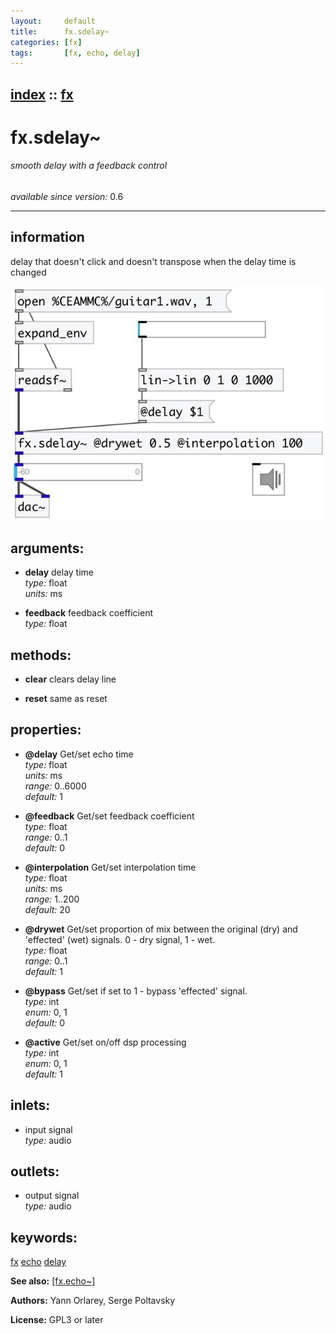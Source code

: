 ```yaml
---
layout:     default
title:      fx.sdelay~
categories: [fx]
tags:       [fx, echo, delay]
---
```

[index](index.html) :: [fx](category_fx.html)
---

# fx.sdelay~

###### smooth delay with a feedback control

*available since version:* 0.6

---


## information
delay that doesn&#39;t click and doesn&#39;t transpose when the delay time is changed


[![example](../examples/img/fx.sdelay~.jpg)](../examples/pd/fx.sdelay~.pd)



## arguments:

* **delay**
delay time<br>
_type:_ float<br>
_units:_ ms<br>

* **feedback**
feedback coefficient<br>
_type:_ float<br>



## methods:

* **clear**
clears delay line<br>

* **reset**
same as reset<br>




## properties:

* **@delay** 
Get/set echo time<br>
_type:_ float<br>
_units:_ ms<br>
_range:_ 0..6000<br>
_default:_ 1<br>

* **@feedback** 
Get/set feedback coefficient<br>
_type:_ float<br>
_range:_ 0..1<br>
_default:_ 0<br>

* **@interpolation** 
Get/set interpolation time<br>
_type:_ float<br>
_units:_ ms<br>
_range:_ 1..200<br>
_default:_ 20<br>

* **@drywet** 
Get/set proportion of mix between the original (dry) and &#39;effected&#39; (wet) signals. 0 -
dry signal, 1 - wet.<br>
_type:_ float<br>
_range:_ 0..1<br>
_default:_ 1<br>

* **@bypass** 
Get/set if set to 1 - bypass &#39;effected&#39; signal.<br>
_type:_ int<br>
_enum:_ 0, 1<br>
_default:_ 0<br>

* **@active** 
Get/set on/off dsp processing<br>
_type:_ int<br>
_enum:_ 0, 1<br>
_default:_ 1<br>



## inlets:

* input signal<br>
_type:_ audio



## outlets:

* output signal<br>
_type:_ audio



## keywords:

[fx](keywords/fx.html)
[echo](keywords/echo.html)
[delay](keywords/delay.html)



**See also:**
[\[fx.echo~\]](fx.echo~.html)




**Authors:** Yann Orlarey, Serge Poltavsky




**License:** GPL3 or later





